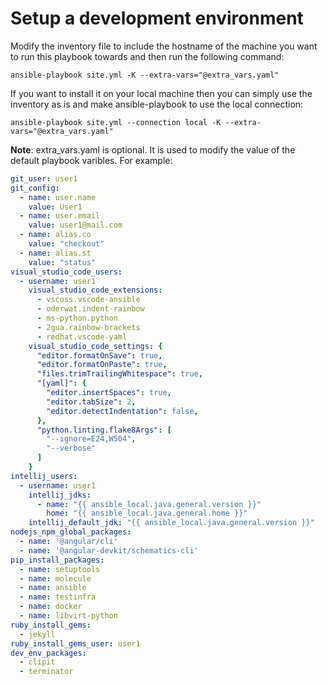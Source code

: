 # Setup a development environment

Modify the inventory file to include the hostname of the machine you want to run this playbook towards and then run the following command:

```shell
ansible-playbook site.yml -K --extra-vars="@extra_vars.yaml"
```
If you want to install it on your local machine then you can simply use the inventory as is and make ansible-playbook to use the local connection:

```shell
ansible-playbook site.yml --connection local -K --extra-vars="@extra_vars.yaml"
```

**Note**: extra_vars.yaml is optional. It is used to modify the value of the default playbook varibles. For example:

```yaml
git_user: user1
git_config:
  - name: user.name
    value: User1
  - name: user.email
    value: user1@mail.com
  - name: alias.co
    value: "checkout"
  - name: alias.st
    value: "status"
visual_studio_code_users:
  - username: user1
    visual_studio_code_extensions:
      - vscoss.vscode-ansible
      - oderwat.indent-rainbow
      - ms-python.python
      - 2gua.rainbow-brackets
      - redhat.vscode-yaml
    visual_studio_code_settings: {
      "editor.formatOnSave": true,
      "editor.formatOnPaste": true,
      "files.trimTrailingWhitespace": true,
      "[yaml]": {
        "editor.insertSpaces": true,
        "editor.tabSize": 2,
        "editor.detectIndentation": false,
      },
      "python.linting.flake8Args": [
        "--ignore=E24,W504",
        "--verbose"
      ]
    }
intellij_users:
  - username: user1
    intellij_jdks:
      - name: "{{ ansible_local.java.general.version }}"
        home: "{{ ansible_local.java.general.home }}"
    intellij_default_jdk: "{{ ansible_local.java.general.version }}"
nodejs_npm_global_packages:
  - name: '@angular/cli'
  - name: '@angular-devkit/schematics-cli'
pip_install_packages:
  - name: setuptools
  - name: molecule
  - name: ansible
  - name: testinfra
  - name: docker
  - name: libvirt-python
ruby_install_gems:
  - jekyll
ruby_install_gems_user: user1
dev_env_packages:
  - clipit
  - terminator
```
